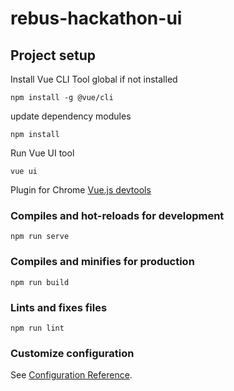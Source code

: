 # rebus-hackathon-ui

## Project setup
Install Vue CLI Tool global if not installed
```
npm install -g @vue/cli
```
update dependency modules
```
npm install
```
Run Vue UI tool
```
vue ui
```
Plugin for Сhrome
[Vue.js devtools](https://chrome.google.com/webstore/detail/vuejs-devtools/nhdogjmejiglipccpnnnanhbledajbpd)

### Compiles and hot-reloads for development
```
npm run serve
```

### Compiles and minifies for production
```
npm run build
```

### Lints and fixes files
```
npm run lint
```

### Customize configuration
See [Configuration Reference](https://cli.vuejs.org/config/).
